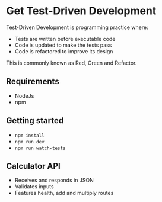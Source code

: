 # Get Test-Driven Development

Test-Driven Development is programming practice where:

- Tests are written before executable code
- Code is updated to make the tests pass
- Code is refactored to improve its design

This is commonly known as Red, Green and Refactor.

## Requirements

- NodeJs
- npm

## Getting started

- `npm install`
- `npm run dev`
- `npm run watch-tests`

## Calculator API

- Receives and responds in JSON
- Validates inputs
- Features health, add and multiply routes
